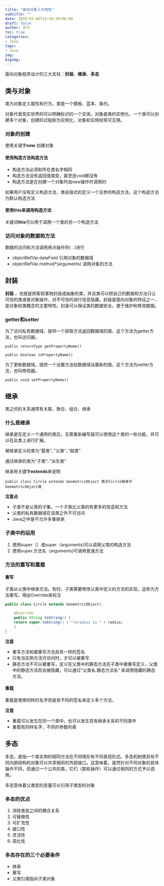 ```yaml
---
title: "面向对象三大特性"
subtitle: ""
date: 2020-05-06T14:50:30+08:00
draft: false
author: 世今
toc: true
categories: 
- Java
tags: 
- Java
img: 
bigimg: 
---
```


面向对象程序设计的三大支柱：**封装**、**继承**、**多态**

## 类与对象

类为对象定义属性和行为，类是一个模板、蓝本、条约。

对象代表现实世界的可以明确标识的一个实体。对象是类的实例化，一个类可以创建多个对象，创建的过程称为实例化，对象和实例经常可互换。

### 对象的创建

使用关键字**new** 创建对象

#### 使用构造方法构造方法

+ 构造方法必须和所在类名字相同
+ 构造方法没有返回值类型，甚至连void都没有
+ 构造方法是在创建一个对象时由new操作符调用的

如果用户没有定义构造方法，类会隐式的定义一个无参的构造方法，这个构造方法为默认构造方法

#### 使用this来调用构造方法

关键词**this**可以用于调用一个类的另一个构造方法

### 访问对象的数据和方法

数据的访问和方法调用用点操作符( . )进行

+ objectRefVar.dataField 引用对象的数据域
+ objectRefVar.method*(arguments) 调用对象的方法

## 封装

**封装** ，也就是把客观事物封装成抽象的类，并且类可以把自己的数据和方法只让可信的类或者对象操作，对不可信的进行信息隐藏。封装是面向对象的特征之一，是对象和类概念的主要特性。封装可以保证类的数据安全，便于维护和修改数据。

### getter和setter

为了访问私有数据域，提供一个获取方法返回数据域的值，这个方法为getter方法，也叫访问器。

`public returnType getPropertyName()`

`public boolean isPropertyName() `

为了更新数据域，提供一个设置方法给数据域设置新的值，这个方法为setter方法，也叫修改器。

`public void setPropertyName()`

## 继承

类之间的关系通常有关联、聚合、组合、继承

### 什么是继承

继承是在定义一个通用的类后，无需重新编写就可以使用这个类的一些功能，并可以在此类上进行扩展。

被继承定义的类为“基类”、”父类“、”超类“

通过继承的类为”子类“、”派生类“

继承用关键字**extends**来说明

`public class Circle extends GeometricObject 表示Circle继承于GeometricObject类`

**注意点**

+ 子类不是父类的子集，一个子类比父类的有更多的信息和方法
+ 父类的私有数据域在该类之外不可访问
+ Java之中是不允许多重继承

### 子类中的运用

1. 使用super（）或super（arguments)可以调用父类的构造方法
2. 使用super.方法名（arguments)可调用普通方法

### 方法的重写和重载

#### 重写

子类从父类中继承方法。有时，子类需要修改父类中定义的方法的实现，这称为方法重写。用@Override来标注

```java
public class Circle extends GeometricObject{
    
    @Override
    public String toString() {
    return super.toString() + "\nradius is " + radius;
	}   
}
```

**注意**

+ 重写方法和被重写方法具有一样的签名
+ 只有当实例方法可访问时，才可以被重写
+ 静态方法不可以被重写，定义在父类中的静态方法在子类中被重写定义，父类中的静态方法将会被隐藏，可以通过”父类名.静态方法名“ 来调用隐藏的静态方法。

#### 重载

重载是使用同样的名字但是有不同的签名来定义多个方法，

**注意**

+ 重载可以发生在同一个类中，也可以发生具有继承关系的不同类中
+ 重载有同样名字，不同的参数列表



## 多态

多态，是指一个类实例的相同方法在不同情形有不同表现形式。多态机制使具有不同内部结构的对象可以共享相同的外部接口。这意味着，虽然针对不同对象的具体操作不同，但通过一个公共的类，它们（那些操作）可以通过相同的方式予以调用。

多态意味着父类型的变量可以引用子类型的对象

### 多态的优点

1. 消除类型之间的耦合关系
2. 可替换性
3. 可扩充性
4. 接口性
5. 灵活性
6. 简化性

### 多态存在的三个必要条件

+ 继承
+ 重写
+ 父类引用指向子类对象